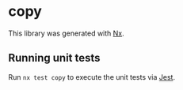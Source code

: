 # copy

This library was generated with [Nx](https://nx.dev).

## Running unit tests

Run `nx test copy` to execute the unit tests via [Jest](https://jestjs.io).
